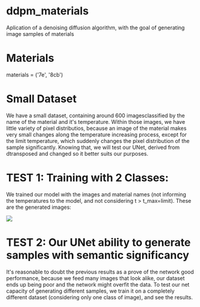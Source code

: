 # ddpm_materials
Aplication of a denoising diffusion algorithm, with the goal of generating image samples of materials

# Materials
materials = ('7e', '8cb')

# Small Dataset
We have a small dataset, containing around 600 imagesclassified by the name of the material and it's temperature. Within those images, we have little variety of pixel distributios, because an image of the material makes very small changes along the temperature increasing process, except for the limit temperature, which suddenly changes the pixel distribution of the sample significantly. Knowing that, we will test our UNet, derived from dtransposed and changed so it better suits our purposes.

# TEST 1: Training with 2 Classes:
We trained our model with the images and material names (not informing the temperatures to the model, and not considering t > t_max=limit). These are the generated images:

![](https://i.ibb.co/JdGkSRf/Figure-2.png)




# TEST 2: Our UNet ability to generate samples with semantic significancy
It's reasonable to doubt the previous results as a prove of the network good performance, because we feed many images that look alike, our dataset ends up being poor and the network might overfit the data. To test our net capacity of generating different samples, we train it on a completely different dataset (considering only one class of image), and see the results.
